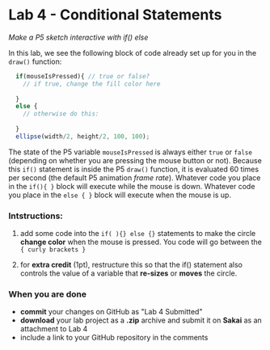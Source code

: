 # Lab 4 - Conditional Statements

_Make a P5 sketch interactive with if() else_

In this lab, we see the following block of code already set up for you in the ```draw()``` function:

```javascript
  if(mouseIsPressed){ // true or false?
    // if true, change the fill color here
    
  }
  else { 
    // otherwise do this:
    
  }
  ellipse(width/2, height/2, 100, 100);
```

The state of the P5 variable ```mouseIsPressed``` is always either ```true``` or ```false``` (depending on whether you are pressing the mouse button or not). Because this ```if()``` statement is inside the P5 ```draw()``` function, it is evaluated 60 times per second (the default P5 animation _frame rate_). Whatever code you place in the ```if(){ }``` block will execute while the mouse is down. Whatever code you place in the ```else { }``` block will execute when the mouse is up.

### Intstructions:

1. add some code into the ```if( ){} else {}``` statements to make the circle **change color** when the mouse is pressed. You code will go between the ```{ curly brackets }```

2. for **extra credit** (1pt), restructure this so that the if() statement also controls the value of a variable that **re-sizes** or **moves** the circle. 

### When you are done
* **commit** your changes on GitHub as "Lab 4 Submitted"
* **download** your lab project as a **.zip** archive and submit it on **Sakai** as an attachment to Lab 4
* include a link to your GitHub repository in the comments

